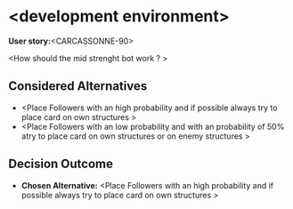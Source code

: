 # \<development environment\>

**User story:**\<CARCASSONNE-90\>

\<How should the mid strenght bot work ? \>

## Considered Alternatives

* \<Place Followers with an high probability and if possible always try to place card on own structures \>
* \<Place Followers with an low probability and with an probability of 50% atry to place card on own structures or on enemy structures \>


## Decision Outcome

* **Chosen Alternative:** \<Place Followers with an high probability and if possible always try to place card on own structures \>

